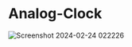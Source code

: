 # Analog-Clock

![Screenshot 2024-02-24 022226](https://github.com/Shoaib026/Analog-Clock/assets/101673132/33f3adca-f7e2-4e4a-91ce-5305d56e903c)
